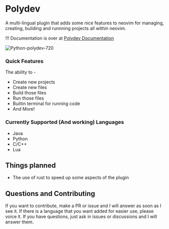 # Polydev
A multi-lingual plugin that adds some nice features to neovim for managing, creating, building and runnning projects all within neovim.

!!! Documentation is over at [Polydev Documentation](https://darthmoomancer.github.io/Polydev/)

![Python-polydev-720](https://github.com/user-attachments/assets/b66f46e8-901f-4a46-8e79-10b688d4109a)


### Quick Features
The ability to -
* Create new projects
* Create new files
* Build those files
* Run those files
* Builtin terminal for running code
* And More!

### Currently Supported (And working) Languages
* Java
* Python
* C/C++
* Lua

## Things planned
* The use of rust to speed up some aspects of the plugin
## Questions and Contributing

If you want to contribute, make a PR or issue and I will answer as soon as I see it. If there is a language that you want added for easier use, please voice it. If you have questions, just ask in issues or discussions and I will answer them.
